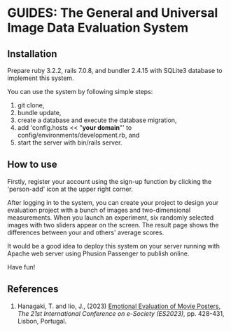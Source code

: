 # GUIDES: The General and Universal Image Data Evaluation System

## Installation
Prepare ruby 3.2.2, rails 7.0.8, and bundler 2.4.15 with SQLite3 database to implement this system.

You can use the system by following simple steps: 
1. git clone,
2. bundle update,
3. create a database and execute the database migration,
4. add 'config.hosts << "__your domain__"' to config/environments/development.rb, and
5. start the server with bin/rails server.

## How to use
Firstly, register your account using the sign-up function by clicking the 'person-add' icon at the upper right corner.

After logging in to the system, you can create your project to design your evaluation project with a bunch of images and two-dimensional measurements.
When you launch an experiment, six randomly selected images with two sliders appear on the screen.
The result page shows the differences between your and others' average scores.

It would be a good idea to deploy this system on your server running with Apache web server using Phusion Passenger to publish online.

Have fun!

## References
1. Hanagaki, T. and Iio, J., (2023) [Emotional Evaluation of Movie Posters](https://www.esociety-conf.org/wp-content/uploads/2023/03/2_ES2023_S_046_Hanagaki.pdf), *The 21st International Conference on e-Society (ES2023),* pp. 428-431, Lisbon, Portugal.
